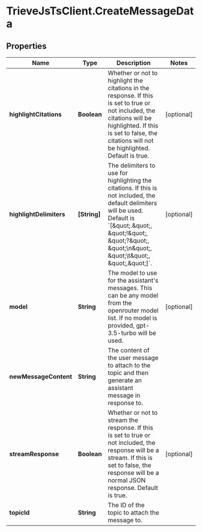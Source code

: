 # TrieveJsTsClient.CreateMessageData

## Properties

Name | Type | Description | Notes
------------ | ------------- | ------------- | -------------
**highlightCitations** | **Boolean** | Whether or not to highlight the citations in the response. If this is set to true or not included, the citations will be highlighted. If this is set to false, the citations will not be highlighted. Default is true. | [optional] 
**highlightDelimiters** | **[String]** | The delimiters to use for highlighting the citations. If this is not included, the default delimiters will be used. Default is &#x60;[\&quot;.\&quot;, \&quot;!\&quot;, \&quot;?\&quot;, \&quot;\\n\&quot;, \&quot;\\t\&quot;, \&quot;,\&quot;]&#x60;. | [optional] 
**model** | **String** | The model to use for the assistant&#39;s messages. This can be any model from the openrouter model list. If no model is provided, gpt-3.5-turbo will be used. | [optional] 
**newMessageContent** | **String** | The content of the user message to attach to the topic and then generate an assistant message in response to. | 
**streamResponse** | **Boolean** | Whether or not to stream the response. If this is set to true or not included, the response will be a stream. If this is set to false, the response will be a normal JSON response. Default is true. | [optional] 
**topicId** | **String** | The ID of the topic to attach the message to. | 


